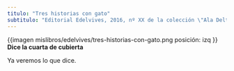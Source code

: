 ```yaml
---
titulo: "Tres historias con gato"
subtitulo: "Editorial Edelvives, 2016, nº XX de la colección \"Ala Delta\". Ilustraciones de Mar Blanco."
---
```

{{imagen mislibros/edelvives/tres-historias-con-gato.png posición: izq }}
**Dice la cuarta de cubierta**

Ya veremos lo que dice. 
